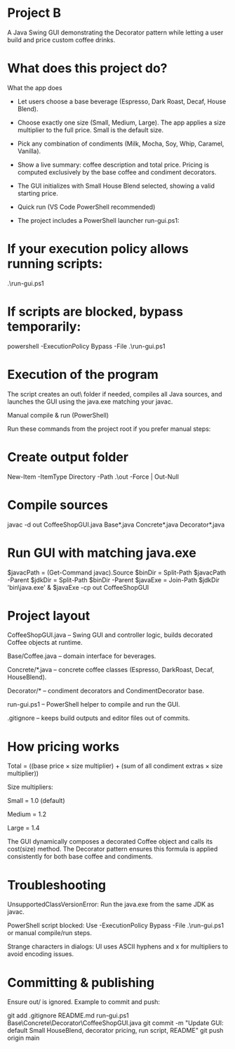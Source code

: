 ﻿# Project B
A Java Swing GUI demonstrating the Decorator pattern while letting a user build and price custom coffee drinks.

# What does this project do?
What the app does

- Let users choose a base beverage (Espresso, Dark Roast, Decaf, House Blend).

- Choose exactly one size (Small, Medium, Large). The app applies a size multiplier to the full price. Small is the default size.

- Pick any combination of condiments (Milk, Mocha, Soy, Whip, Caramel, Vanilla).

- Show a live summary: coffee description and total price. Pricing is computed exclusively by the base coffee and condiment decorators.

- The GUI initializes with Small House Blend selected, showing a valid starting price.

- Quick run (VS Code PowerShell recommended)

- The project includes a PowerShell launcher run-gui.ps1:

# If your execution policy allows running scripts:
.\run-gui.ps1

# If scripts are blocked, bypass temporarily:
powershell -ExecutionPolicy Bypass -File .\\run-gui.ps1

# Execution of the program
The script creates an out\ folder if needed, compiles all Java sources, and launches the GUI using the java.exe matching your javac.

Manual compile & run (PowerShell)

Run these commands from the project root if you prefer manual steps:

# Create output folder
New-Item -ItemType Directory -Path .\out -Force | Out-Null

# Compile sources
javac -d out CoffeeShopGUI.java Base\*.java Concrete\*.java Decorator\*.java

# Run GUI with matching java.exe
$javacPath = (Get-Command javac).Source
$binDir = Split-Path $javacPath -Parent
$jdkDir = Split-Path $binDir -Parent
$javaExe = Join-Path $jdkDir 'bin\\java.exe'
& $javaExe -cp out CoffeeShopGUI


# Project layout

CoffeeShopGUI.java – Swing GUI and controller logic, builds decorated Coffee objects at runtime.

Base/Coffee.java – domain interface for beverages.

Concrete/*.java – concrete coffee classes (Espresso, DarkRoast, Decaf, HouseBlend).

Decorator/* – condiment decorators and CondimentDecorator base.

run-gui.ps1 – PowerShell helper to compile and run the GUI.

.gitignore – keeps build outputs and editor files out of commits.

# How pricing works

Total = ((base price × size multiplier) + (sum of all condiment extras × size multiplier))

Size multipliers:

Small = 1.0 (default)

Medium = 1.2

Large = 1.4

The GUI dynamically composes a decorated Coffee object and calls its cost(size) method. The Decorator pattern ensures this formula is applied consistently for both base coffee and condiments.

# Troubleshooting

UnsupportedClassVersionError: Run the java.exe from the same JDK as javac.

PowerShell script blocked: Use -ExecutionPolicy Bypass -File .\\run-gui.ps1 or manual compile/run steps.

Strange characters in dialogs: UI uses ASCII hyphens and x for multipliers to avoid encoding issues.

# Committing & publishing

Ensure out/ is ignored. Example to commit and push:

git add .gitignore README.md run-gui.ps1 Base\Concrete\Decorator\CoffeeShopGUI.java
git commit -m "Update GUI: default Small HouseBlend, decorator pricing, run script, README"
git push origin main
